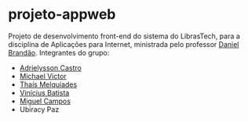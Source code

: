 # projeto-appweb

Projeto de desenvolvimento front-end do sistema do LibrasTech, para a disciplina de Aplicações para Internet, ministrada pelo professor <a href="https://github.com/danielbrandao">Daniel Brandão</a>. Integrantes do grupo:
  <ul>
    <li><a href="https://github.com/adrielysson21">Adrielysson Castro</a></li>
    <li><a href="https://github.com/Maicolvictor">Michael Victor</a></li>
    <li><a href="https://github.com/tmelquiades">Thaís Melquíades</a></li>
    <li><a href="https://github.com/viniciusbat">Vinícius Batista</a></li>
    <li><a href="https://github.com/MiguelCampos23">Miguel Campos</a></li>
    <li>Ubiracy Paz</li>
  </ul>
